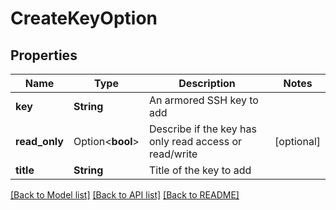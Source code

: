 # CreateKeyOption

## Properties

Name | Type | Description | Notes
------------ | ------------- | ------------- | -------------
**key** | **String** | An armored SSH key to add | 
**read_only** | Option<**bool**> | Describe if the key has only read access or read/write | [optional]
**title** | **String** | Title of the key to add | 

[[Back to Model list]](../README.md#documentation-for-models) [[Back to API list]](../README.md#documentation-for-api-endpoints) [[Back to README]](../README.md)


